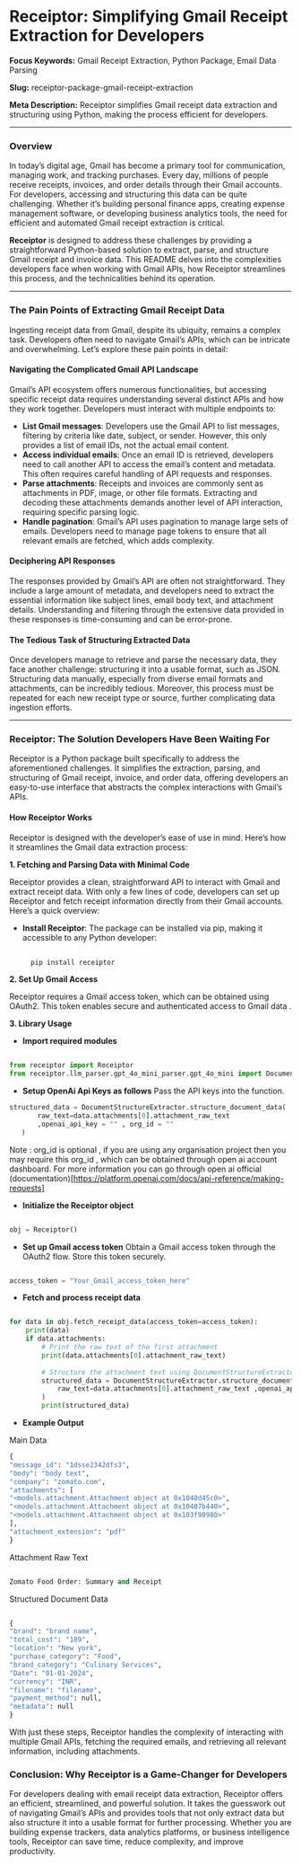 # Receiptor: Simplifying Gmail Receipt Extraction for Developers

**Focus Keywords:** Gmail Receipt Extraction, Python Package, Email Data Parsing

**Slug:** receiptor-package-gmail-receipt-extraction

**Meta Description:** Receiptor simplifies Gmail receipt data extraction and structuring using Python, making the process efficient for developers.

---

### Overview

In today’s digital age, Gmail has become a primary tool for communication, managing work, and tracking purchases. Every day, millions of people receive receipts, invoices, and order details through their Gmail accounts. For developers, accessing and structuring this data can be quite challenging. Whether it’s building personal finance apps, creating expense management software, or developing business analytics tools, the need for efficient and automated Gmail receipt extraction is critical.

**Receiptor** is designed to address these challenges by providing a straightforward Python-based solution to extract, parse, and structure Gmail receipt and invoice data. This README delves into the complexities developers face when working with Gmail APIs, how Receiptor streamlines this process, and the technicalities behind its operation.

---

### The Pain Points of Extracting Gmail Receipt Data

Ingesting receipt data from Gmail, despite its ubiquity, remains a complex task. Developers often need to navigate Gmail’s APIs, which can be intricate and overwhelming. Let’s explore these pain points in detail:

#### Navigating the Complicated Gmail API Landscape

Gmail’s API ecosystem offers numerous functionalities, but accessing specific receipt data requires understanding several distinct APIs and how they work together. Developers must interact with multiple endpoints to:

- **List Gmail messages**: Developers use the Gmail API to list messages, filtering by criteria like date, subject, or sender. However, this only provides a list of email IDs, not the actual email content.
- **Access individual emails**: Once an email ID is retrieved, developers need to call another API to access the email’s content and metadata. This often requires careful handling of API requests and responses.
- **Parse attachments**: Receipts and invoices are commonly sent as attachments in PDF, image, or other file formats. Extracting and decoding these attachments demands another level of API interaction, requiring specific parsing logic.
- **Handle pagination**: Gmail’s API uses pagination to manage large sets of emails. Developers need to manage page tokens to ensure that all relevant emails are fetched, which adds complexity.

#### Deciphering API Responses

The responses provided by Gmail’s API are often not straightforward. They include a large amount of metadata, and developers need to extract the essential information like subject lines, email body text, and attachment details. Understanding and filtering through the extensive data provided in these responses is time-consuming and can be error-prone.

#### The Tedious Task of Structuring Extracted Data

Once developers manage to retrieve and parse the necessary data, they face another challenge: structuring it into a usable format, such as JSON. Structuring data manually, especially from diverse email formats and attachments, can be incredibly tedious. Moreover, this process must be repeated for each new receipt type or source, further complicating data ingestion efforts.

---

### Receiptor: The Solution Developers Have Been Waiting For

Receiptor is a Python package built specifically to address the aforementioned challenges. It simplifies the extraction, parsing, and structuring of Gmail receipt, invoice, and order data, offering developers an easy-to-use interface that abstracts the complex interactions with Gmail’s APIs.

#### How Receiptor Works

Receiptor is designed with the developer’s ease of use in mind. Here’s how it streamlines the Gmail data extraction process:

**1. Fetching and Parsing Data with Minimal Code**

Receiptor provides a clean, straightforward API to interact with Gmail and extract receipt data. With only a few lines of code, developers can set up Receiptor and fetch receipt information directly from their Gmail accounts. Here’s a quick overview:

- **Install Receiptor**: The package can be installed via pip, making it accessible to any Python developer:
  ```python
    
    pip install receiptor
  
  ```

**2. Set Up Gmail Access**

Receiptor requires a Gmail access token, which can be obtained using OAuth2. This token enables secure and authenticated access to Gmail data .

**3. Library Usage**
- **Import required modules**
```python

from receiptor import Receiptor
from receiptor.llm_parser.gpt_4o_mini_parser.gpt_4o_mini import DocumentStructureExtractor
```
- **Setup OpenAi Api Keys as follows**
 Pass the API keys into the function.

```python
structured_data = DocumentStructureExtractor.structure_document_data(
       raw_text=data.attachments[0].attachment_raw_text
       ,openai_api_key = "" , org_id = ""
   )
```
Note : org_id is optional , if you are using any organisation project then you may require this org_id , which can be obtained through open ai account dashboard. For more information you can go through open ai official (documentation)[https://platform.openai.com/docs/api-reference/making-requests]

- **Initialize the Receiptor object**
```python

obj = Receiptor()

```
- **Set up Gmail access token**
Obtain a Gmail access token through the OAuth2 flow. Store this token securely.

```python

access_token = "Your_Gmail_access_token_here"
```
- **Fetch and process receipt data**
```python

for data in obj.fetch_receipt_data(access_token=access_token):
    print(data)
    if data.attachments:
        # Print the raw text of the first attachment
        print(data.attachments[0].attachment_raw_text)
        
        # Structure the attachment text using DocumentStructureExtractor
        structured_data = DocumentStructureExtractor.structure_document_data(
            raw_text=data.attachments[0].attachment_raw_text ,openai_api_key = "your api key" , org_id = "org id but this is optional"
        )
        print(structured_data)

```
- **Example Output**

Main Data
```python
{
"message_id": "1dsse2342dfs3",
"body": "body text",
"company": "zomato.com",
"attachments": [
"<models.attachment.Attachment object at 0x1040d45c0>",
"<models.attachment.Attachment object at 0x10407b440>",
"<models.attachment.Attachment object at 0x103f90980>"
],
"attachment_extension": "pdf"
}
```
Attachment Raw Text

```python

Zomato Food Order: Summary and Receipt


```
Structured Document Data

```python

{
"brand": "brand name",
"total_cost": "189",
"location": "New york",
"purchase_category": "Food",
"brand_category": "Culinary Services",
"Date": "01-01-2024",
"currency": "INR",
"filename": "filename",
"payment_method": null,
"metadata": null
}

```

With just these steps, Receiptor handles the complexity of interacting with multiple Gmail APIs, fetching the required emails, and retrieving all relevant information, including attachments.

### Conclusion: Why Receiptor is a Game-Changer for Developers

For developers dealing with email receipt data extraction, Receiptor offers an efficient, streamlined, and powerful solution. It takes the guesswork out of navigating Gmail’s APIs and provides tools that not only extract data but also structure it into a usable format for further processing. Whether you are building expense trackers, data analytics platforms, or business intelligence tools, Receiptor can save time, reduce complexity, and improve productivity.
